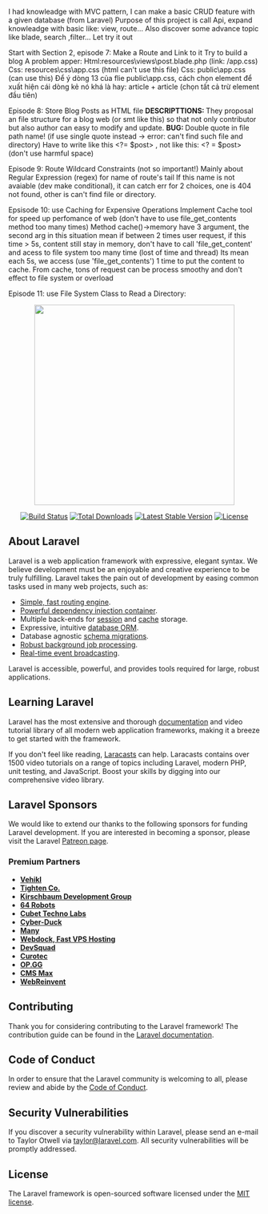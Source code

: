 I had knowleadge with MVC pattern, I can make a basic CRUD feature with a given database (from Laravel)
Purpose of this project is call Api, expand knowleadge with basic like: view, route... Also discover some advance topic like blade, search ,filter...
Let try it out

Start with Section 2, episode 7: Make a Route and Link to it
    Try to build a blog
    A problem apper: 
        Html:resources\views\post.blade.php (link: /app.css)
        Css: resources\css\app.css (html can't use this file)
        Css: public\app.css (can use this)
        <!-- small NOTE: <margin: auto> this propertise make a block line center with wrapped block outside -->
    Để ý dòng 13 của flie public\app.css, cách chọn element để xuất hiện cái dòng kẻ nó khá là hay: article + article (chọn tất cả trừ element đầu tiên)

Episode 8: Store Blog Posts as HTML file
    <strong> DESCRIPTTIONS: </strong>
    They proposal an file structure for a blog web (or smt like this) so that not only contributor but also author can easy to modify and update.
    <!-- NOTE: chiều của dấu "/" rất quan trọng, nếu dùng trong những hàm của class Route, hoặc bên phần Model, Controller tương tác với nhau, thì là dấu này: "/". Nếu dùng để include file thì dùng "\" -->
    <strong>BUG: </strong>
    Double quote in file path name! (if use single quote instead -> error: can't find such file and directory)
    Have to write like this <?= $post> , not like this: <? = $post> (don't use harmful space)

Episode 9: Route Wildcard Constraints (not so important!)
    Mainly about Regular Expression (regex) for name of route's tail 
    If this name is not avaiable (dev make conditional), it can catch err for 2 choices, one is 404 not found, other is can't find file or directory.

Epsisode 10: use Caching for Expensive Operations
    Implement Cache tool for speed up perfomance of web (don't have to use file_get_contents method too many times)
    Method cache()->memory have 3 argument, the second arg in this situation mean if between 2 times user request, if this time > 5s, content still stay in memory, don't have to call 'file_get_content' and acess to file system too many time (lost of time and thread)
    Its mean each 5s, we access (use 'file_get_contents') 1 time to put the content to cache. From cache, tons of request can be process smoothy and don't effect to file system or overload

Episode 11: use File System Class to Read a Directory:
    
<p align="center"><a href="https://laravel.com" target="_blank"><img src="https://raw.githubusercontent.com/laravel/art/master/logo-lockup/5%20SVG/2%20CMYK/1%20Full%20Color/laravel-logolockup-cmyk-red.svg" width="400"></a></p>

<p align="center">
<a href="https://travis-ci.org/laravel/framework"><img src="https://travis-ci.org/laravel/framework.svg" alt="Build Status"></a>
<a href="https://packagist.org/packages/laravel/framework"><img src="https://img.shields.io/packagist/dt/laravel/framework" alt="Total Downloads"></a>
<a href="https://packagist.org/packages/laravel/framework"><img src="https://img.shields.io/packagist/v/laravel/framework" alt="Latest Stable Version"></a>
<a href="https://packagist.org/packages/laravel/framework"><img src="https://img.shields.io/packagist/l/laravel/framework" alt="License"></a>
</p>

## About Laravel

Laravel is a web application framework with expressive, elegant syntax. We believe development must be an enjoyable and creative experience to be truly fulfilling. Laravel takes the pain out of development by easing common tasks used in many web projects, such as:

- [Simple, fast routing engine](https://laravel.com/docs/routing).
- [Powerful dependency injection container](https://laravel.com/docs/container).
- Multiple back-ends for [session](https://laravel.com/docs/session) and [cache](https://laravel.com/docs/cache) storage.
- Expressive, intuitive [database ORM](https://laravel.com/docs/eloquent).
- Database agnostic [schema migrations](https://laravel.com/docs/migrations).
- [Robust background job processing](https://laravel.com/docs/queues).
- [Real-time event broadcasting](https://laravel.com/docs/broadcasting).

Laravel is accessible, powerful, and provides tools required for large, robust applications.

## Learning Laravel

Laravel has the most extensive and thorough [documentation](https://laravel.com/docs) and video tutorial library of all modern web application frameworks, making it a breeze to get started with the framework.

If you don't feel like reading, [Laracasts](https://laracasts.com) can help. Laracasts contains over 1500 video tutorials on a range of topics including Laravel, modern PHP, unit testing, and JavaScript. Boost your skills by digging into our comprehensive video library.

## Laravel Sponsors

We would like to extend our thanks to the following sponsors for funding Laravel development. If you are interested in becoming a sponsor, please visit the Laravel [Patreon page](https://patreon.com/taylorotwell).

### Premium Partners

- **[Vehikl](https://vehikl.com/)**
- **[Tighten Co.](https://tighten.co)**
- **[Kirschbaum Development Group](https://kirschbaumdevelopment.com)**
- **[64 Robots](https://64robots.com)**
- **[Cubet Techno Labs](https://cubettech.com)**
- **[Cyber-Duck](https://cyber-duck.co.uk)**
- **[Many](https://www.many.co.uk)**
- **[Webdock, Fast VPS Hosting](https://www.webdock.io/en)**
- **[DevSquad](https://devsquad.com)**
- **[Curotec](https://www.curotec.com/services/technologies/laravel/)**
- **[OP.GG](https://op.gg)**
- **[CMS Max](https://www.cmsmax.com/)**
- **[WebReinvent](https://webreinvent.com/?utm_source=laravel&utm_medium=github&utm_campaign=patreon-sponsors)**

## Contributing

Thank you for considering contributing to the Laravel framework! The contribution guide can be found in the [Laravel documentation](https://laravel.com/docs/contributions).

## Code of Conduct

In order to ensure that the Laravel community is welcoming to all, please review and abide by the [Code of Conduct](https://laravel.com/docs/contributions#code-of-conduct).

## Security Vulnerabilities

If you discover a security vulnerability within Laravel, please send an e-mail to Taylor Otwell via [taylor@laravel.com](mailto:taylor@laravel.com). All security vulnerabilities will be promptly addressed.

## License

The Laravel framework is open-sourced software licensed under the [MIT license](https://opensource.org/licenses/MIT).
